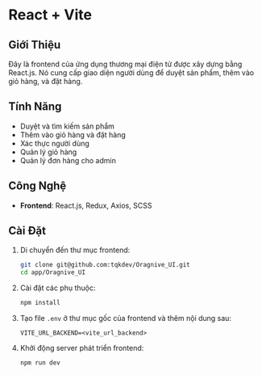 # React + Vite

## Giới Thiệu

Đây là frontend của ứng dụng thương mại điện tử được xây dựng bằng React.js. Nó cung cấp giao diện người dùng để duyệt sản phẩm, thêm vào giỏ hàng, và đặt hàng.

## Tính Năng

- Duyệt và tìm kiếm sản phẩm
- Thêm vào giỏ hàng và đặt hàng
- Xác thực người dùng
- Quản lý giỏ hàng
- Quản lý đơn hàng cho admin

## Công Nghệ

- **Frontend**: React.js, Redux, Axios, SCSS


## Cài Đặt

1. Di chuyển đến thư mục frontend:

    ```sh
    git clone git@github.com:tqkdev/Oragnive_UI.git
    cd app/Oragnive_UI
    ```

2. Cài đặt các phụ thuộc:

    ```sh
    npm install
    ```

3. Tạo file `.env` ở thư mục gốc của frontend và thêm nội dung sau:

    ```env
   VITE_URL_BACKEND=<vite_url_backend>
    ```

4. Khởi động server phát triển frontend:

    ```sh
    npm run dev
    ```
